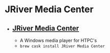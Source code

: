 # JRiver Media Center
- [JRiver Media Center](https://www.jriver.com/)
  - 
  - A Windows media player for HTPC's
  - `brew cask install JRiver Media Center`
